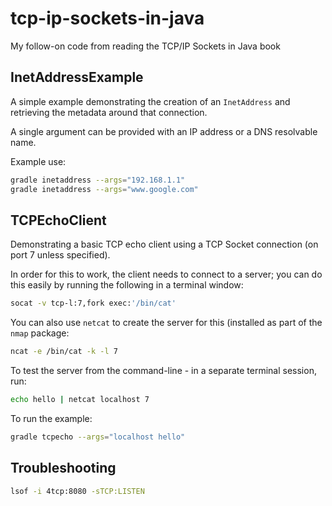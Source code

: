# tcp-ip-sockets-in-java

My follow-on code from reading the TCP/IP Sockets in Java book

## InetAddressExample

A simple example demonstrating the creation of an `InetAddress` and retrieving the metadata around that connection.

A single argument can be provided with an IP address or a DNS resolvable name.

Example use:

```bash
gradle inetaddress --args="192.168.1.1"
gradle inetaddress --args="www.google.com"
```

## TCPEchoClient

Demonstrating a basic TCP echo client using a TCP Socket connection (on port 7 unless specified).

In order for this to work, the client needs to connect to a server; you can do this easily by running the following in a terminal window:

```bash
socat -v tcp-l:7,fork exec:'/bin/cat'
```

You can also use `netcat` to create the server for this (installed as part of the `nmap` package:

```bash
ncat -e /bin/cat -k -l 7
```

To test the server from the command-line - in a separate terminal session, run:

```bash
echo hello | netcat localhost 7
```

To run the example:

```bash
gradle tcpecho --args="localhost hello"
```


## Troubleshooting

```bash
lsof -i 4tcp:8080 -sTCP:LISTEN
```
